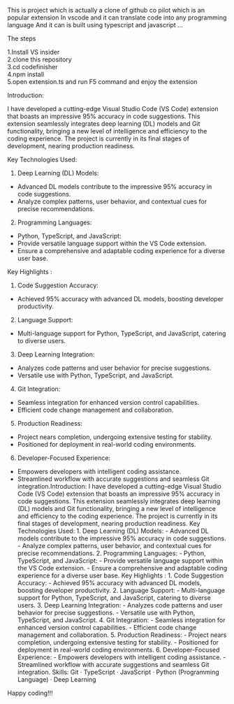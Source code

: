 This is project which is actually a clone of github co pilot which is an popular extension 
In vscode and it can translate code into any programming language
And it can is built using typescript and javascript ...


The steps

1.Install VS insider<br>
2.clone this repository<br>
3.cd codefinisher<br>
4.npm install<br>
5.open extension.ts and run F5 command and enjoy the extension<br>


Introduction:

I have developed a cutting-edge Visual Studio Code (VS Code) extension that boasts an impressive 95% accuracy in code suggestions. This extension seamlessly integrates deep learning (DL) models and Git functionality, bringing a new level of intelligence and efficiency to the coding experience. The project is currently in its final stages of development, nearing production readiness.

Key Technologies Used:

1. Deep Learning (DL) Models:
 - Advanced DL models contribute to the impressive 95% accuracy in code suggestions.
 - Analyze complex patterns, user behavior, and contextual cues for precise recommendations.

2. Programming Languages:
 - Python, TypeScript, and JavaScript:
 - Provide versatile language support within the VS Code extension.
 - Ensure a comprehensive and adaptable coding experience for a diverse user base.

Key Highlights : 

1. Code Suggestion Accuracy:
 - Achieved 95% accuracy with advanced DL models, boosting developer productivity.

2. Language Support:
 - Multi-language support for Python, TypeScript, and JavaScript, catering to diverse users.

3. Deep Learning Integration:
 - Analyzes code patterns and user behavior for precise suggestions.
 - Versatile use with Python, TypeScript, and JavaScript.

4. Git Integration:
 - Seamless integration for enhanced version control capabilities.
 - Efficient code change management and collaboration.

5. Production Readiness:
 - Project nears completion, undergoing extensive testing for stability.
 - Positioned for deployment in real-world coding environments.

6. Developer-Focused Experience:
 - Empowers developers with intelligent coding assistance.
 - Streamlined workflow with accurate suggestions and seamless Git integration.Introduction: I have developed a cutting-edge Visual Studio Code (VS Code) extension that boasts an impressive 95% accuracy in code suggestions. This extension seamlessly integrates deep learning (DL) models and Git functionality, bringing a new level of intelligence and efficiency to the coding experience. The project is currently in its final stages of development, nearing production readiness. Key Technologies Used: 1. Deep Learning (DL) Models: - Advanced DL models contribute to the impressive 95% accuracy in code suggestions. - Analyze complex patterns, user behavior, and contextual cues for precise recommendations. 2. Programming Languages: - Python, TypeScript, and JavaScript: - Provide versatile language support within the VS Code extension. - Ensure a comprehensive and adaptable coding experience for a diverse user base. Key Highlights : 1. Code Suggestion Accuracy: - Achieved 95% accuracy with advanced DL models, boosting developer productivity. 2. Language Support: - Multi-language support for Python, TypeScript, and JavaScript, catering to diverse users. 3. Deep Learning Integration: - Analyzes code patterns and user behavior for precise suggestions. - Versatile use with Python, TypeScript, and JavaScript. 4. Git Integration: - Seamless integration for enhanced version control capabilities. - Efficient code change management and collaboration. 5. Production Readiness: - Project nears completion, undergoing extensive testing for stability. - Positioned for deployment in real-world coding environments. 6. Developer-Focused Experience: - Empowers developers with intelligent coding assistance. - Streamlined workflow with accurate suggestions and seamless Git integration.
Skills: Git · TypeScript · JavaScript · Python (Programming Language) · Deep Learning


Happy coding!!!
